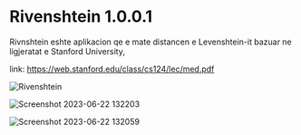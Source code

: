 # Rivenshtein 1.0.0.1
Rivnshtein eshte aplikacion qe e mate distancen e Levenshtein-it bazuar ne ligjeratat e Stanford University,

link: https://web.stanford.edu/class/cs124/lec/med.pdf

![Rivenshtein](https://github.com/seferbytyqi/Rivenshtein/assets/13500753/4fb8f31a-21c9-497f-a46c-e663801bd198)

![Screenshot 2023-06-22 132203](https://github.com/seferbytyqi/Rivenshtein/assets/13500753/17229a52-b3bb-466e-95d9-1e39b0fc6dc8)

![Screenshot 2023-06-22 132059](https://github.com/seferbytyqi/Rivenshtein/assets/13500753/ceaf94b3-9eea-4b5d-b766-9d77d66e4abb)
